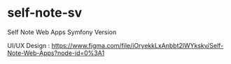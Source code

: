 # self-note-sv
Self Note Web Apps Symfony Version

UI/UX Design :
https://www.figma.com/file/iOryekkLxAnbbt2lWYkskv/Self-Note-Web-Apps?node-id=0%3A1
